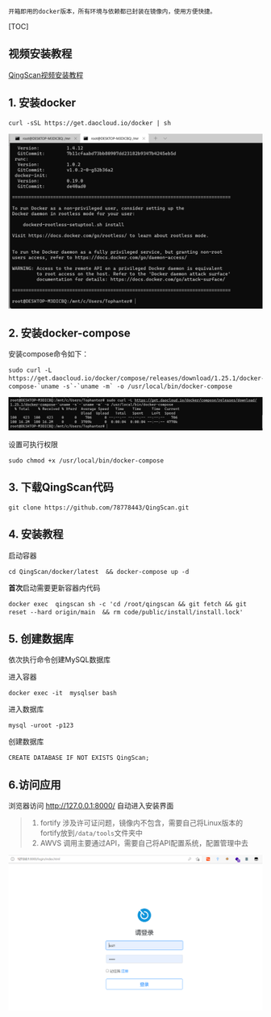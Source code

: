     开箱即用的docker版本，所有环境与依赖都已封装在镜像内，使用方便快捷。

[TOC]

## 视频安装教程

[QingScan视频安装教程](https://www.bilibili.com/video/BV1wP4y1G74V)


## 1. 安装docker
```
curl -sSL https://get.daocloud.io/docker | sh
```

![](images/20211203153747.png)

## 2. 安装docker-compose

安装compose命令如下：
```
sudo curl -L https://get.daocloud.io/docker/compose/releases/download/1.25.1/docker-compose-`uname -s`-`uname -m` -o /usr/local/bin/docker-compose
```
![](images/20211203154742.png)

设置可执行权限
```
sudo chmod +x /usr/local/bin/docker-compose
```

## 3. 下载QingScan代码
```
git clone https://github.com/78778443/QingScan.git
```

## 4. 安装教程
启动容器
```
cd QingScan/docker/latest  && docker-compose up -d 
```

 <b>首次</b>启动需要更新容器内代码
```
docker exec  qingscan sh -c 'cd /root/qingscan && git fetch && git reset --hard origin/main  && rm code/public/install/install.lock' 
```
## 5. 创建数据库
依次执行命令创建MySQL数据库

进入容器
```
docker exec -it  mysqlser bash
``` 

进入数据库

```
mysql -uroot -p123
```

创建数据库
```
CREATE DATABASE IF NOT EXISTS QingScan;
```

## 6.访问应用

浏览器访问  http://127.0.0.1:8000/ 自动进入安装界面

> 1. fortify 涉及许可证问题，镜像内不包含，需要自己将Linux版本的fortify放到`/data/tools`文件夹中
> 2. AWVS 调用主要通过API，需要自己将API配置系统，配置管理中去

![](images/20211206164654.png)
